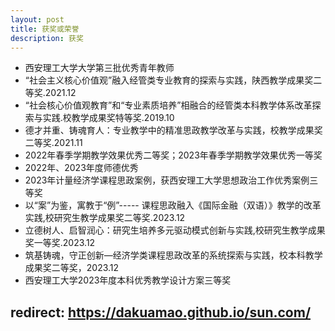 ```yaml
---
layout: post
title: 获奖或荣誉
description: 获奖
---
```

* 西安理工大学大学第三批优秀青年教师
* “社会主义核心价值观”融入经管类专业教育的探索与实践，陕西教学成果奖二等奖.2021.12
* “社会核心价值观教育”和“专业素质培养”相融合的经管类本科教学体系改革探索与实践.校教学成果奖特等奖.2019.10
* 德才并重、铸魂育人：专业教学中的精准思政教学改革与实践，校教学成果奖二等奖.2021.11
* 2022年春季学期教学效果优秀二等奖；2023年春季学期教学效果优秀一等奖
* 2022年、2023年度师德优秀
* 2023年计量经济学课程思政案例，获西安理工大学思想政治工作优秀案例三等奖
* 以“案”为鉴，寓教于“例”----- 课程思政融入《国际金融（双语）》教学的改革实践,校研究生教学成果奖二等奖.2023.12
* 立德树人、启智润心：研究生培养多元驱动模式创新与实践,校研究生教学成果奖一等奖.2023.12
* 筑基铸魂，守正创新—经济学类课程思政改革的系统探索与实践，校本科教学成果奖二等奖，2023.12
* 西安理工大学2023年度本科优秀教学设计方案三等奖


  
redirect: https://dakuamao.github.io/sun.com/
---
